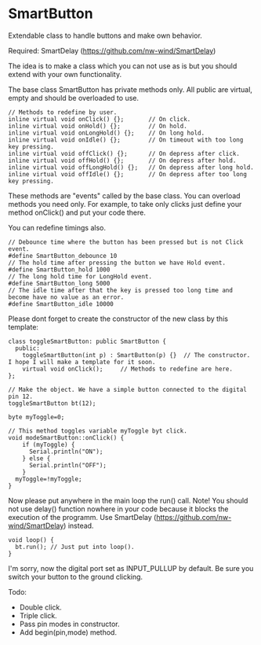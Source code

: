 # SmartButton

Extendable class to handle buttons and make own behavior. 

Required: SmartDelay (https://github.com/nw-wind/SmartDelay)

The idea is to make a class which you can not use as is but you should extend with your own functionality.

The base class SmartButton has private methods only. All public are virtual, empty and should be overloaded to use.

    // Methods to redefine by user.
    inline virtual void onClick() {};       // On click.
    inline virtual void onHold() {};        // On hold.
    inline virtual void onLongHold() {};    // On long hold.
    inline virtual void onIdle() {};        // On timeout with too long key pressing.
    inline virtual void offClick() {};      // On depress after click.
    inline virtual void offHold() {};       // On depress after hold.
    inline virtual void offLongHold() {};   // On depress after long hold.
    inline virtual void offIdle() {};       // On depress after too long key pressing.
    
These methods are "events" called by the base class. You can overload methods you need only. For example, to take only clicks just define your method onClick() and put your code there.

You can redefine timings also.

    // Debounce time where the button has been pressed but is not Click event.
    #define SmartButton_debounce 10
    // The hold time after pressing the button we have Hold event.
    #define SmartButton_hold 1000
    // The long hold time for LongHold event.
    #define SmartButton_long 5000
    // The idle time after that the key is pressed too long time and become have no value as an error.
    #define SmartButton_idle 10000
    
Please dont forget to create the constructor of the new class by this template:

    class toggleSmartButton: public SmartButton {
      public:
        toggleSmartButton(int p) : SmartButton(p) {}  // The constructor. I hope I will make a template for it soon.
        virtual void onClick();		// Methods to redefine are here.
    };
    
    // Make the object. We have a simple button connected to the digital pin 12.
    toggleSmartButton bt(12);
    
    byte myToggle=0;
    
    // This method toggles variable myToggle byt click.
    void modeSmartButton::onClick() {
    	if (myToggle) {
	      Serial.println("ON");
	    } else {
	      Serial.println("OFF");
	    }
      myToggle=!myToggle;
    }
    
Now please put anywhere in the main loop the run() call. Note! You should not use delay() function nowhere in your code because it blocks the execution of the programm. Use SmartDelay (https://github.com/nw-wind/SmartDelay) instead. 
    
    void loop() {
      bt.run(); // Just put into loop().
    }
    
I'm sorry, now the digital port set as INPUT_PULLUP by default. Be sure you switch your button to the ground clicking.
    
Todo:
- Double click.
- Triple click.
- Pass pin modes in constructor.
- Add begin(pin,mode) method.
